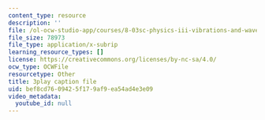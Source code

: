 ```yaml
---
content_type: resource
description: ''
file: /ol-ocw-studio-app/courses/8-03sc-physics-iii-vibrations-and-waves-fall-2016/bef8cd7609425f179af9ea54ad4e3e09_T2n6fVybLcU.vtt
file_size: 78973
file_type: application/x-subrip
learning_resource_types: []
license: https://creativecommons.org/licenses/by-nc-sa/4.0/
ocw_type: OCWFile
resourcetype: Other
title: 3play caption file
uid: bef8cd76-0942-5f17-9af9-ea54ad4e3e09
video_metadata:
  youtube_id: null
---
```

